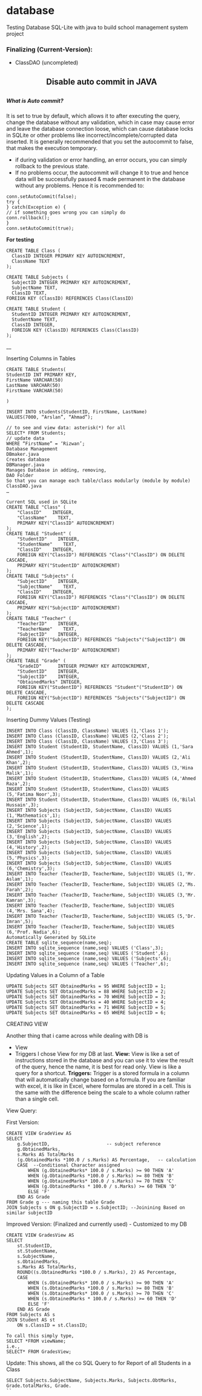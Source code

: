 # database
Testing Database SQL-Lite with java to build school management system project


### Finalizing (Current-Version):
- ClassDAO (uncompleted)



<h2 align= center>Disable auto commit in JAVA<h2>

##### What is Auto commit?
It is set to true by default, which allows it to after executing the query, change the database without any validation, which in case may cause error and leave the database connection loose, which can cause database locks in SQLite or other problems like incorrect/incomplete/corrupted data inserted.
It is generally recommended that you set the autocommit to false, that makes the execution temporary.
- if during validation or error handling, an error occurs, you can simply rollback to the previous state.
- If no problems occur, the autocommit will change it to true and hence data will be successfully passed & made permanent in the database without any problems.
Hence it is recommended to:

```
conn.setAutoCommit(false);
try {
} catch(Exception e) {
// if something goes wrong you can simply do
conn.rollback();
}
conn.setAutoCommit(true);
```

**For testing**
```
CREATE TABLE Class (
  ClassID INTEGER PRIMARY KEY AUTOINCREMENT,
  ClassName TEXT
);

CREATE TABLE Subjects (
  SubjectID INTEGER PRIMARY KEY AUTOINCREMENT,
  SubjectName TEXT,
  ClassID TEXT,
FOREIGN KEY (ClassID) REFERENCES Class(ClassID)

CREATE TABLE Student (
  StudentID INTEGER PRIMARY KEY AUTOINCREMENT,
  StudentName TEXT,
  ClassID INTEGER,
  FOREIGN KEY (ClassID) REFERENCES Class(ClassID)
);
```
__

Inserting Columns in Tables
```
CREATE TABLE Students(
StudentID INT PRIMARY KEY,
FirstName VARCHAR(50)
LastName VARCHAR(50)
FirstName VARCHAR(50)

)

INSERT INTO students(StudentID, FirstName, LastName)
VALUES(7000, “Arslan”, “Ahmad”);

// to see and view data: asterisk(*) for all
SELECT* FROM Students;
// update data
WHERE “FirstName” = ‘Rizwan’;
Database Management
DBmaker.java
Creates database
DBManager.java
Manages Database in adding, removing,
DAO Folder
So that you can manage each table/class modularly (module by module)
ClassDAO.java
…

Current SQL used in SQLite
CREATE TABLE "Class" (
    "ClassID"    INTEGER,
    "ClassName"    TEXT,
    PRIMARY KEY("ClassID" AUTOINCREMENT)
);
CREATE TABLE "Student" (
    "StudentID"    INTEGER,
    "StudentName"    TEXT,
    "ClassID"    INTEGER,
    FOREIGN KEY("ClassID") REFERENCES "Class"("ClassID") ON DELETE CASCADE,
    PRIMARY KEY("StudentID" AUTOINCREMENT)
);
CREATE TABLE "Subjects" (
    "SubjectID"    INTEGER,
    "SubjectName"    TEXT,
    "ClassID"    INTEGER,
    FOREIGN KEY("ClassID") REFERENCES "Class"("ClassID") ON DELETE CASCADE,
    PRIMARY KEY("SubjectID" AUTOINCREMENT)
);
CREATE TABLE "Teacher" (
    "TeacherID"    INTEGER,
    "TeacherName"    TEXT,
    "SubjectID"    INTEGER,
    FOREIGN KEY("SubjectID") REFERENCES "Subjects"("SubjectID") ON DELETE CASCADE,
    PRIMARY KEY("TeacherID" AUTOINCREMENT)
);
CREATE TABLE "Grade" (
    "GradeID"      INTEGER PRIMARY KEY AUTOINCREMENT,
    "StudentID"    INTEGER,
    "SubjectID"    INTEGER,
    "ObtainedMarks" INTEGER,
    FOREIGN KEY("StudentID") REFERENCES "Student"("StudentID") ON DELETE CASCADE,
    FOREIGN KEY("SubjectID") REFERENCES "Subjects"("SubjectID") ON DELETE CASCADE
);
```

Inserting Dummy Values (Testing)
```
INSERT INTO Class (ClassID, ClassName) VALUES (1,'Class 1');
INSERT INTO Class (ClassID, ClassName) VALUES (2,'Class 2');
INSERT INTO Class (ClassID, ClassName) VALUES (3,'Class 3');
INSERT INTO Student (StudentID, StudentName, ClassID) VALUES (1,'Sara Ahmed',1);
INSERT INTO Student (StudentID, StudentName, ClassID) VALUES (2,'Ali Khan',2);
INSERT INTO Student (StudentID, StudentName, ClassID) VALUES (3,'Hina Malik',1);
INSERT INTO Student (StudentID, StudentName, ClassID) VALUES (4,'Ahmed Raza',2);
INSERT INTO Student (StudentID, StudentName, ClassID) VALUES (5,'Fatima Noor',3);
INSERT INTO Student (StudentID, StudentName, ClassID) VALUES (6,'Bilal Hussain',3);
INSERT INTO Subjects (SubjectID, SubjectName, ClassID) VALUES (1,'Mathematics',1);
INSERT INTO Subjects (SubjectID, SubjectName, ClassID) VALUES (2,'Science',1);
INSERT INTO Subjects (SubjectID, SubjectName, ClassID) VALUES (3,'English',2);
INSERT INTO Subjects (SubjectID, SubjectName, ClassID) VALUES (4,'History',2);
INSERT INTO Subjects (SubjectID, SubjectName, ClassID) VALUES (5,'Physics',3);
INSERT INTO Subjects (SubjectID, SubjectName, ClassID) VALUES (6,'Chemistry',3);
INSERT INTO Teacher (TeacherID, TeacherName, SubjectID) VALUES (1,'Mr. Aslam',1);
INSERT INTO Teacher (TeacherID, TeacherName, SubjectID) VALUES (2,'Ms. Farah',2);
INSERT INTO Teacher (TeacherID, TeacherName, SubjectID) VALUES (3,'Mr. Kamran',3);
INSERT INTO Teacher (TeacherID, TeacherName, SubjectID) VALUES (4,'Mrs. Sana',4);
INSERT INTO Teacher (TeacherID, TeacherName, SubjectID) VALUES (5,'Dr. Imran',5);
INSERT INTO Teacher (TeacherID, TeacherName, SubjectID) VALUES (6,'Prof. Nadia',6);
Automatically Generated by SQLite
CREATE TABLE sqlite_sequence(name,seq);
INSERT INTO sqlite_sequence (name,seq) VALUES ('Class',3);
INSERT INTO sqlite_sequence (name,seq) VALUES ('Student',6);
INSERT INTO sqlite_sequence (name,seq) VALUES ('Subjects',6);
INSERT INTO sqlite_sequence (name,seq) VALUES ('Teacher',6);
```

Updating Values in a Column of a Table
```
UPDATE Subjects SET ObtainedMarks = 95 WHERE SubjectID = 1;
UPDATE Subjects SET ObtainedMarks = 88 WHERE SubjectID = 2;
UPDATE Subjects SET ObtainedMarks = 70 WHERE SubjectID = 3;
UPDATE Subjects SET ObtainedMarks = 40 WHERE SubjectID = 4;
UPDATE Subjects SET ObtainedMarks = 71 WHERE SubjectID = 5;
UPDATE Subjects SET ObtainedMarks = 65 WHERE SubjectID = 6;
```
CREATING VIEW

Another thing that i came across while dealing with DB is
- View
- Triggers
I chose View for my DB at last.
**View:**
View is like a set of instructions stored in the database and you can use it to view the result of the query, hence the name, it is best for read only. View is like a query for a shortcut.
**Triggers:**
Trigger is a stored formula in a column that will automatically change based on a formula.
If you are familiar with excel, it is like in Excel, where formulas are stored in a cell. This is the same with the difference being the scale to a whole column rather than a single cell.

View Query:

First Version:
```
CREATE VIEW GradeView AS
SELECT
    g.SubjectID,                     -- subject reference
    g.ObtainedMarks,
    s.Marks AS TotalMarks
    (g.ObtainedMarks *100.0 / s.Marks) AS Percentage,   -- calculation
    CASE  --Conditional Character assigned
        WHEN (g.ObtainedMarks* 100.0 / s.Marks) >= 90 THEN 'A'
        WHEN (g.ObtainedMarks *100.0 / s.Marks) >= 80 THEN 'B'
        WHEN (g.ObtainedMarks* 100.0 / s.Marks) >= 70 THEN 'C'
        WHEN (g.ObtainedMarks * 100.0 / s.Marks) >= 60 THEN 'D'
        ELSE 'F'
    END AS Grade
FROM Grade g --- naming this table Grade
JOIN Subjects s ON g.SubjectID = s.SubjectID; --Joinining Based on similar subjectID
```
Improved Version: (Finalized and currently used) - Customized to my DB
```
CREATE VIEW GradesView AS
SELECT
    st.StudentID,
    st.StudentName,
    s.SubjectName,
    s.ObtainedMarks,
    s.Marks AS TotalMarks,
    ROUND((s.ObtainedMarks *100.0 / s.Marks), 2) AS Percentage,
    CASE
        WHEN (s.ObtainedMarks* 100.0 / s.Marks) >= 90 THEN 'A'
        WHEN (s.ObtainedMarks *100.0 / s.Marks) >= 80 THEN 'B'
        WHEN (s.ObtainedMarks* 100.0 / s.Marks) >= 70 THEN 'C'
        WHEN (s.ObtainedMarks * 100.0 / s.Marks) >= 60 THEN 'D'
        ELSE 'F'
    END AS Grade
FROM Subjects AS s
JOIN Student AS st
    ON s.ClassID = st.ClassID;

To call this simply type,
SELECT *FROM viewName;
i.e.,
SELECT* FROM GradesView;
```

Update: This shows, all the co
SQL Query to for Report of all Students in a Class
```
SELECT Subjects.SubjectName, Subjects.Marks, Subjects.ObtMarks, Grade.totalMarks, Grade.
``